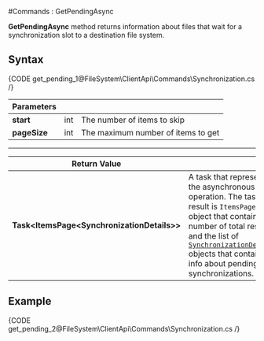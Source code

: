 ﻿#Commands : GetPendingAsync

**GetPendingAsync** method returns information about files that wait for a synchronization slot to a destination file system.

## Syntax

{CODE get_pending_1@FileSystem\ClientApi\Commands\Synchronization.cs /}

| Parameters | | |
| ------------- | ------------- | ----- |
| **start** | int | The number of items to skip |
| **pageSize** | int | The maximum number of items to get |

<hr />

| Return Value | |
| ------------- | ------------- |
| **Task&lt;ItemsPage&lt;SynchronizationDetails&gt;&gt;** | A task that represents the asynchronous operation. The task result is `ItemsPage` object that contains number of total results and the list of [`SynchronizationDetails`](../../../../../glossary/synchronization-details) objects that contains info about pending file synchronizations. |


## Example

{CODE get_pending_2@FileSystem\ClientApi\Commands\Synchronization.cs /}